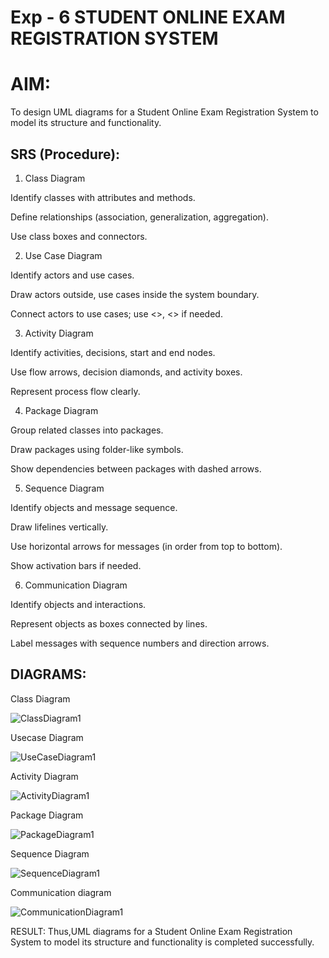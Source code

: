 # Exp - 6 STUDENT ONLINE EXAM REGISTRATION SYSTEM

# AIM:
To design UML diagrams for a Student Online Exam Registration System to model its structure and functionality.

## SRS (Procedure):
1. Class Diagram

Identify classes with attributes and methods.

Define relationships (association, generalization, aggregation).

Use class boxes and connectors.

2. Use Case Diagram

Identify actors and use cases.

Draw actors outside, use cases inside the system boundary.

Connect actors to use cases; use <>, <> if needed.

3. Activity Diagram

Identify activities, decisions, start and end nodes.

Use flow arrows, decision diamonds, and activity boxes.

Represent process flow clearly.

4. Package Diagram

Group related classes into packages.

Draw packages using folder-like symbols.

Show dependencies between packages with dashed arrows.

5. Sequence Diagram

Identify objects and message sequence.

Draw lifelines vertically.

Use horizontal arrows for messages (in order from top to bottom).

Show activation bars if needed.

6. Communication Diagram

Identify objects and interactions.

Represent objects as boxes connected by lines.

Label messages with sequence numbers and direction arrows.

## DIAGRAMS:
Class Diagram

![ClassDiagram1](https://github.com/user-attachments/assets/bde78e5c-b931-49ad-b749-58263ad1f44f)

Usecase Diagram

![UseCaseDiagram1](https://github.com/user-attachments/assets/868078d7-b0a0-46bf-89dd-f03806db837c)

Activity Diagram

![ActivityDiagram1](https://github.com/user-attachments/assets/b45de0a6-c08d-4552-89b7-68e2a98184bf)

Package Diagram

![PackageDiagram1](https://github.com/user-attachments/assets/034e2564-8225-4204-9855-ca2e915e5644)

Sequence Diagram

![SequenceDiagram1](https://github.com/user-attachments/assets/2d5bb723-39a4-457c-a225-eea3ec436502)

Communication diagram

![CommunicationDiagram1](https://github.com/user-attachments/assets/972ff486-f4ef-44c6-b68d-b435630ce655)

RESULT:
Thus,UML diagrams for a Student Online Exam Registration System to model its structure and functionality is completed successfully.
